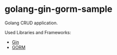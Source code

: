 # golang-gin-gorm-sample

Golang CRUD application.

Used Libraries and Frameworks:
- [Gin](https://github.com/gin-gonic/gin)
- [GORM](https://gorm.io/index.html)
